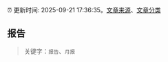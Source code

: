 :alarm_clock: 更新时间: 2025-09-21 17:36:35。[文章来源](/README.md)、[文章分类](/TAGS.md)

## 报告


> 关键字：`报告`、`月报`



